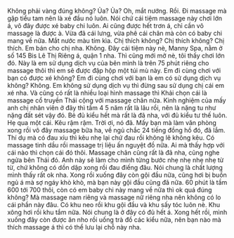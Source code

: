 Không phải vàng đúng không? Ủa? Ủa? Oh, mắt nướng. Rồi. Đi massage mà gặp tiểu tam nên là xé đầu nó luôn. Nói chứ cái tiệm massage này chơi lớn á, vô đây được xé baby chi luôn. Ai cũng được hết trơn á, chỉ cần vô massage là được à. Vừa đã cái lưng, vừa phê cái chân mà còn có baby chi mang về nữa. Mắt nước màu tím kìa. Chị thích không? Chị thích không? Chị thích. Em bán cho chị nha. Không. Đây cái tiệm này nè, Manny Spa, nằm ở số 145 Bis Lê Thị Riêng á, quận 1 nha. Thì cũng mới mở nè, tôi thấy chơi lớn đó. Này là em sử dụng dịch vụ của bên mình là trên 75 phút riêng cho massage thôi thì em sẽ được đập hộp một túi mù này. Em đi cùng chơi với bạn có được xé không? Em đi cùng chơi với bạn là em có sử dụng dịch vụ không? Không. Em không sử dụng dịch vụ thì đừng sau sử dụng chị cái em xé nha. Và cũng có rất là nhiều loại hình massage thì Khải chọn cái là massage cổ truyền Thái cộng với massage chân nữa. Kinh nghiệm của mấy anh chị nhân viên ở đây thì tầm 4 5 năm rất là lâu rồi, nên là nặng tu như nặng đất sét vậy đó. Bẻ đủ kiểu hết mà rất là đã nha, với đủ kiểu tư thế luôn. Hẹ qua một cái. Kêu rậm rậm. Trời ơi, nó đã. Mấy bạn mà làm văn phòng xong rồi vô đây massage bữa ha, về ngủ chắc 24 tiếng đồng hồ đó, đã lắm. Thí dụ mà có đau xíu thì kêu nhẹ lại chứ đau rồi không lẽ không kêu. Có massage tinh dầu rồi massage trị liệu ấn nguyệt đồ nữa. Ai mà thấy hợp với cái nào thì chọn cái đó thôi. Massage chân cũng rất là đã nha, cũng nghe ngửa bên Thái đó. Anh này sẽ làm cho mình từng bước nhẹ nhẹ nhẹ nhẹ từ từ, chứ không có dồn dập xong rồi đau điếng đâu. Nói chung là chất lượng mình thấy rất ok nha. Xong rồi xuống đây còn gội đầu nữa, cũng hơi bị buồn ngủ á mà sợ ngáy khò khò, mà bạn này gội đầu cũng đã nữa. 60 phút là tầm 600 tới 700 thôi, còn có em baby chi này mang về nữa thì ok quá đúng không? Mà massage nam riêng và massage nữ riêng nha nên không có lo cái phần này đâu. Có khu neo rồi khu gội đầu và khu sấy tóc luôn nè. Khu xông hơi rồi khu tắm nữa. Nói chung là ở đây có đủ hết á. Xong hết rồi, mình xuống đây còn được ăn nho rồi uống trà đồ các kiểu nữa, nên bạn nào mà thích massage á thì có thể lưu lại chỗ này nha.